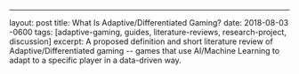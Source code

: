 ---
layout: post
title:  What Is Adaptive/Differentiated Gaming?
date:   2018-08-03 -0600
tags: [adaptive-gaming, guides, literature-reviews, research-project, discussion]
excerpt: A proposed definition and short literature review of Adaptive/Differentiated gaming -- games that use AI/Machine Learning to adapt to a specific player in a data-driven way.

